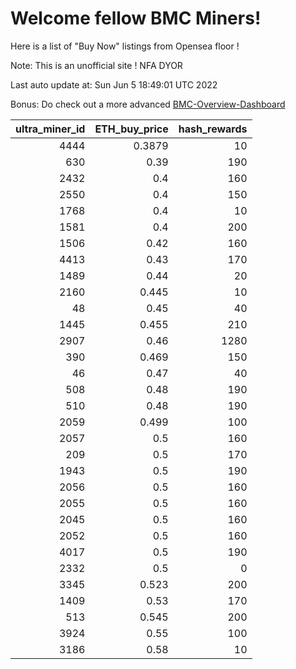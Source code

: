 # Welcome fellow BMC Miners!
Here is a list of "Buy Now" listings from Opensea floor !

Note: This is an unofficial site ! NFA DYOR

Last auto update at: Sun Jun  5 18:49:01 UTC 2022

Bonus: Do check out a more advanced [BMC-Overview-Dashboard](https://dune.com/defifunk/BMC-Overview-Dashboard)


|   ultra_miner_id |   ETH_buy_price |   hash_rewards |
|-----------------:|----------------:|---------------:|
|             4444 |          0.3879 |             10 |
|              630 |          0.39   |            190 |
|             2432 |          0.4    |            160 |
|             2550 |          0.4    |            150 |
|             1768 |          0.4    |             10 |
|             1581 |          0.4    |            200 |
|             1506 |          0.42   |            160 |
|             4413 |          0.43   |            170 |
|             1489 |          0.44   |             20 |
|             2160 |          0.445  |             10 |
|               48 |          0.45   |             40 |
|             1445 |          0.455  |            210 |
|             2907 |          0.46   |           1280 |
|              390 |          0.469  |            150 |
|               46 |          0.47   |             40 |
|              508 |          0.48   |            190 |
|              510 |          0.48   |            190 |
|             2059 |          0.499  |            100 |
|             2057 |          0.5    |            160 |
|              209 |          0.5    |            170 |
|             1943 |          0.5    |            190 |
|             2056 |          0.5    |            160 |
|             2055 |          0.5    |            160 |
|             2045 |          0.5    |            160 |
|             2052 |          0.5    |            160 |
|             4017 |          0.5    |            190 |
|             2332 |          0.5    |              0 |
|             3345 |          0.523  |            200 |
|             1409 |          0.53   |            170 |
|              513 |          0.545  |            200 |
|             3924 |          0.55   |            100 |
|             3186 |          0.58   |             10 |